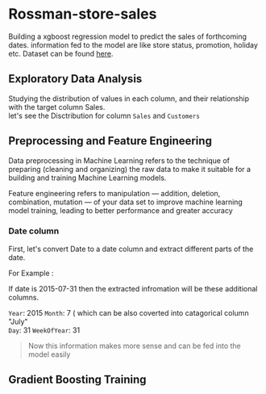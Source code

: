 # Rossman-store-sales
Building a xgboost regression model to predict the sales of forthcoming dates. information fed to the model are like store status, promotion, holiday etc. Dataset can be found [here](https://www.kaggle.com/c/rossmann-store-sales/data).

## Exploratory Data Analysis
Studying the distribution of values in each column, and their relationship with the target column Sales.</br>
let's see the Disctribution for column `Sales` and `Customers`



## Preprocessing and Feature Engineering
Data preprocessing in Machine Learning refers to the technique of preparing (cleaning and organizing) the raw data to make it suitable for a building and training Machine Learning models.

Feature engineering refers to manipulation — addition, deletion, combination, mutation — of your data set to improve machine learning model training, leading to better performance and greater accuracy
### Date column
First, let's convert Date to a date column and extract different parts of the date.

For Example :

If date is 2015-07-31 then the extracted infromation will be these additional columns.
    
   `Year`: 2015
   `Month`: 7 ( which can be also coverted into catagorical column "July"   
   `Day`: 31
   `WeekOfYear`: 31
> Now this information makes more sense and can be fed into the model easily
## Gradient Boosting Training
